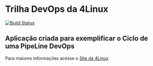 # Trilha DevOps da 4Linux

<!-- Altere a Flag abaixo com sua URL do Travis -->
[![Build Status](https://travis-ci.org/ricardosergio81/DevOpsLab-HelloWorld.svg?branch=master)](https://travis-ci.org/ricardosergio81/DevOpsLab-HelloWorld)

## Aplicação criada para exemplificar o Ciclo de uma PipeLine DevOps


Para maiores informações acesse o [Site da 4Linux](https://www.4linux.com.br/cursos/devops)
